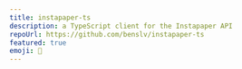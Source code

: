 ```yaml
---
title: instapaper-ts
description: a TypeScript client for the Instapaper API
repoUrl: https://github.com/benslv/instapaper-ts
featured: true
emoji: 📰
---
```

